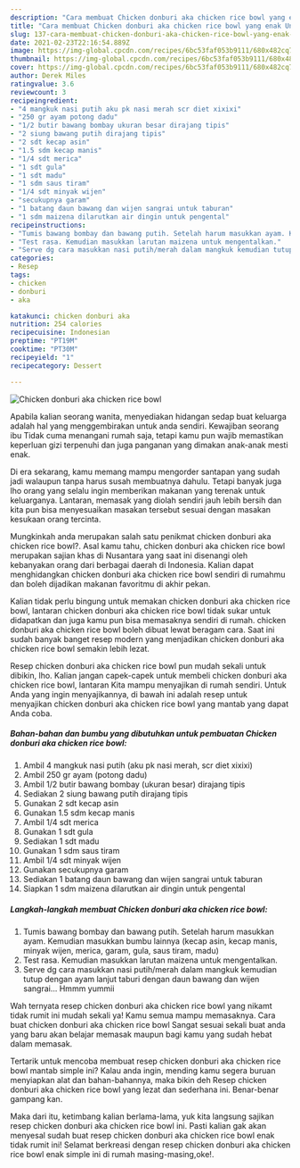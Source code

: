 ```yaml
---
description: "Cara membuat Chicken donburi aka chicken rice bowl yang enak Untuk Jualan"
title: "Cara membuat Chicken donburi aka chicken rice bowl yang enak Untuk Jualan"
slug: 137-cara-membuat-chicken-donburi-aka-chicken-rice-bowl-yang-enak-untuk-jualan
date: 2021-02-23T22:16:54.889Z
image: https://img-global.cpcdn.com/recipes/6bc53faf053b9111/680x482cq70/chicken-donburi-aka-chicken-rice-bowl-foto-resep-utama.jpg
thumbnail: https://img-global.cpcdn.com/recipes/6bc53faf053b9111/680x482cq70/chicken-donburi-aka-chicken-rice-bowl-foto-resep-utama.jpg
cover: https://img-global.cpcdn.com/recipes/6bc53faf053b9111/680x482cq70/chicken-donburi-aka-chicken-rice-bowl-foto-resep-utama.jpg
author: Derek Miles
ratingvalue: 3.6
reviewcount: 3
recipeingredient:
- "4 mangkuk nasi putih aku pk nasi merah scr diet xixixi"
- "250 gr ayam potong dadu"
- "1/2 butir bawang bombay ukuran besar dirajang tipis"
- "2 siung bawang putih dirajang tipis"
- "2 sdt kecap asin"
- "1.5 sdm kecap manis"
- "1/4 sdt merica"
- "1 sdt gula"
- "1 sdt madu"
- "1 sdm saus tiram"
- "1/4 sdt minyak wijen"
- "secukupnya garam"
- "1 batang daun bawang dan wijen sangrai untuk taburan"
- "1 sdm maizena dilarutkan air dingin untuk pengental"
recipeinstructions:
- "Tumis bawang bombay dan bawang putih. Setelah harum masukkan ayam. Kemudian masukkan bumbu lainnya (kecap asin, kecap manis, minyak wijen, merica, garam, gula, saus tiram, madu)"
- "Test rasa. Kemudian masukkan larutan maizena untuk mengentalkan."
- "Serve dg cara masukkan nasi putih/merah dalam mangkuk kemudian tutup dengan ayam lanjut taburi dengan daun bawang dan wijen sangrai... Hmmm yummii"
categories:
- Resep
tags:
- chicken
- donburi
- aka

katakunci: chicken donburi aka 
nutrition: 254 calories
recipecuisine: Indonesian
preptime: "PT19M"
cooktime: "PT30M"
recipeyield: "1"
recipecategory: Dessert

---
```



![Chicken donburi aka chicken rice bowl](https://img-global.cpcdn.com/recipes/6bc53faf053b9111/680x482cq70/chicken-donburi-aka-chicken-rice-bowl-foto-resep-utama.jpg)

Apabila kalian seorang wanita, menyediakan hidangan sedap buat keluarga adalah hal yang menggembirakan untuk anda sendiri. Kewajiban seorang ibu Tidak cuma menangani rumah saja, tetapi kamu pun wajib memastikan keperluan gizi terpenuhi dan juga panganan yang dimakan anak-anak mesti enak.

Di era  sekarang, kamu memang mampu mengorder santapan yang sudah jadi walaupun tanpa harus susah membuatnya dahulu. Tetapi banyak juga lho orang yang selalu ingin memberikan makanan yang terenak untuk keluarganya. Lantaran, memasak yang diolah sendiri jauh lebih bersih dan kita pun bisa menyesuaikan masakan tersebut sesuai dengan masakan kesukaan orang tercinta. 



Mungkinkah anda merupakan salah satu penikmat chicken donburi aka chicken rice bowl?. Asal kamu tahu, chicken donburi aka chicken rice bowl merupakan sajian khas di Nusantara yang saat ini disenangi oleh kebanyakan orang dari berbagai daerah di Indonesia. Kalian dapat menghidangkan chicken donburi aka chicken rice bowl sendiri di rumahmu dan boleh dijadikan makanan favoritmu di akhir pekan.

Kalian tidak perlu bingung untuk memakan chicken donburi aka chicken rice bowl, lantaran chicken donburi aka chicken rice bowl tidak sukar untuk didapatkan dan juga kamu pun bisa memasaknya sendiri di rumah. chicken donburi aka chicken rice bowl boleh dibuat lewat beragam cara. Saat ini sudah banyak banget resep modern yang menjadikan chicken donburi aka chicken rice bowl semakin lebih lezat.

Resep chicken donburi aka chicken rice bowl pun mudah sekali untuk dibikin, lho. Kalian jangan capek-capek untuk membeli chicken donburi aka chicken rice bowl, lantaran Kita mampu menyajikan di rumah sendiri. Untuk Anda yang ingin menyajikannya, di bawah ini adalah resep untuk menyajikan chicken donburi aka chicken rice bowl yang mantab yang dapat Anda coba.

<!--inarticleads1-->

##### Bahan-bahan dan bumbu yang dibutuhkan untuk pembuatan Chicken donburi aka chicken rice bowl:

1. Ambil 4 mangkuk nasi putih (aku pk nasi merah, scr diet xixixi)
1. Ambil 250 gr ayam (potong dadu)
1. Ambil 1/2 butir bawang bombay (ukuran besar) dirajang tipis
1. Sediakan 2 siung bawang putih dirajang tipis
1. Gunakan 2 sdt kecap asin
1. Gunakan 1.5 sdm kecap manis
1. Ambil 1/4 sdt merica
1. Gunakan 1 sdt gula
1. Sediakan 1 sdt madu
1. Gunakan 1 sdm saus tiram
1. Ambil 1/4 sdt minyak wijen
1. Gunakan secukupnya garam
1. Sediakan 1 batang daun bawang dan wijen sangrai untuk taburan
1. Siapkan 1 sdm maizena dilarutkan air dingin untuk pengental




<!--inarticleads2-->

##### Langkah-langkah membuat Chicken donburi aka chicken rice bowl:

1. Tumis bawang bombay dan bawang putih. Setelah harum masukkan ayam. Kemudian masukkan bumbu lainnya (kecap asin, kecap manis, minyak wijen, merica, garam, gula, saus tiram, madu)
1. Test rasa. Kemudian masukkan larutan maizena untuk mengentalkan.
1. Serve dg cara masukkan nasi putih/merah dalam mangkuk kemudian tutup dengan ayam lanjut taburi dengan daun bawang dan wijen sangrai... Hmmm yummii




Wah ternyata resep chicken donburi aka chicken rice bowl yang nikamt tidak rumit ini mudah sekali ya! Kamu semua mampu memasaknya. Cara buat chicken donburi aka chicken rice bowl Sangat sesuai sekali buat anda yang baru akan belajar memasak maupun bagi kamu yang sudah hebat dalam memasak.

Tertarik untuk mencoba membuat resep chicken donburi aka chicken rice bowl mantab simple ini? Kalau anda ingin, mending kamu segera buruan menyiapkan alat dan bahan-bahannya, maka bikin deh Resep chicken donburi aka chicken rice bowl yang lezat dan sederhana ini. Benar-benar gampang kan. 

Maka dari itu, ketimbang kalian berlama-lama, yuk kita langsung sajikan resep chicken donburi aka chicken rice bowl ini. Pasti kalian gak akan menyesal sudah buat resep chicken donburi aka chicken rice bowl enak tidak rumit ini! Selamat berkreasi dengan resep chicken donburi aka chicken rice bowl enak simple ini di rumah masing-masing,oke!.

